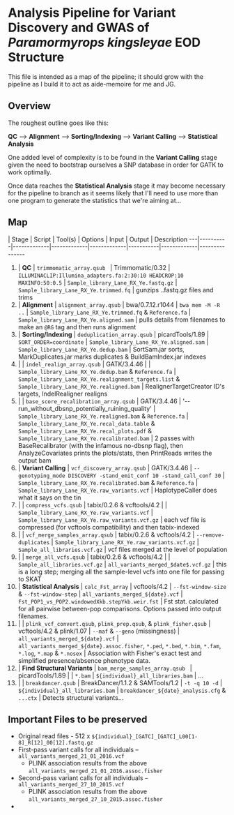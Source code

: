 # Analysis Pipeline for Variant Discovery and GWAS of *Paramormyrops kingsleyae* EOD Structure

This file is intended as a map of the pipeline; it should grow with the pipeline as I build it to act as aide-memoire for me and JG.

## Overview

The roughest outline goes like this:

**QC** --> **Alignment** --> **Sorting/Indexing** --> **Variant Calling** --> **Statistical Analysis**

One added level of complexity is to be found in the **Variant Calling** stage given the need to bootstrap ourselves a SNP database in order for GATK to work optimally.

Once data reaches the **Statistical Analysis** stage it may become necessary for the pipeline to branch as it seems likely that I'll need to use more than one program to generate the statistics that we're aiming at...

## Map

   |  Stage   |   Script    |   Tool(s)   |   Options   |   Input   |   Output    |   Description
---|----------|-------------|-------------|-------------|-----------|-------------|---------------
1. | **QC** | `trimmomatic_array.qsub ` | Trimmomatic/0.32 | `ILLUMINACLIP:Illumina_adapters.fa:2:30:10 HEADCROP:10 MAXINFO:50:0.5` | `Sample_library_Lane_RX_Ye.fastq.gz` | `Sample_library_Lane_RX_Ye.trimmed.fq` | gunzips ..fastq.gz files and trims
2. | **Alignment** | `alignment_array.qsub` | bwa/0.7.12.r1044 | `bwa mem -M -R ..` | `Sample_library_Lane_RX_Ye.trimmed.fq` & `Reference.fa` | `Sample_library_Lane_RX_Ye.aligned.sam` | pulls details from filenames to make an `@RG` tag and then runs alignment
3. | **Sorting/Indexing** | `deduplication_array.qsub` | picardTools/1.89 | `SORT_ORDER=coordinate` | `Sample_library_Lane_RX_Ye.aligned.sam` | `Sample_library_Lane_RX_Ye.dedup.bam` | SortSam.jar sorts, MarkDuplicates.jar marks duplicates & BuildBamIndex.jar indexes
4. | | `indel_realign_array.qsub` | GATK/3.4.46 | | `Sample_library_Lane_RX_Ye.dedup.bam` & `Reference.fa` | `Sample_library_Lane_RX_Ye.realignment_targets.list` & `Sample_library_Lane_RX_Ye.realigned.bam` | RealignerTargetCreator ID's targets, IndelRealigner realigns
5. | | `base_score_recalibration_array.qsub` | GATK/3.4.46 | '--run_without_dbsnp_potentially_ruining_quality' | `Sample_library_Lane_RX_Ye.realigned.bam` & `Reference.fa` | `Sample_library_Lane_RX_Ye.recal_data.table` & `Sample_library_Lane_RX_Ye.recal_plots.pdf` & `Sample_library_Lane_RX_Ye.recalibrated.bam` | 2 passes with BaseRecalibrator (with the infamous no-dbsnp flag), then AnalyzeCovariates prints the plots/stats, then PrintReads writes the output bam
6. | **Variant Calling** | `vcf_discovery_array.qsub` | GATK/3.4.46 | `--genotyping_mode DISCOVERY -stand_emit_conf 10 -stand_call_conf 30` | `Sample_library_Lane_RX_Ye.recalibrated.bam` & `Reference.fa` | `Sample_library_Lane_RX_Ye.raw_variants.vcf` | HaplotypeCaller does what it says on the tin
7. | | `compress_vcfs.qsub` | tabix/0.2.6 & vcftools/4.2 | | `Sample_library_Lane_RX_Ye.raw_variants.vcf` | `Sample_library_Lane_RX_Ye.raw_variants.vcf.gz` | each vcf file is compressed (for vcftools compatibility) and then tabix-indexed
8. | | `vcf_merge_samples_array.qsub` | tabix/0.2.6 & vcftools/4.2 | `--remove-duplicates` | `Sample_library_Lane_RX_Ye.raw_variants.vcf.gz` | `Sample_all_libraries.vcf.gz` | vcf files merged at the level of population
9. | | `merge_all_vcfs.qsub` | tabix/0.2.6 & vcftools/4.2 | | `Sample_all_libraries.vcf.gz` | `all_variants_merged_$date$.vcf.gz` | this is a long step; merging all the sample-level vcfs into one file for passing to SKAT
10. | **Statistical Analysis** | `calc_Fst_array` | vcftools/4.2 | `--fst-window-size` & `--fst-window-step` | `all_variants_merged_${date}.vcf` | `Fst_POP1_vs_POP2.windowedXkb.stepYkb.weir.fst` | Fst stat. calculated for all pairwise between-pop comparisons. Options passed into output filenames.
11. | | `plink_vcf_convert.qsub`, `plink_prep.qsub`, & `plink_fisher.qsub` | vcftools/4.2 & plink/1.07 | `--maf` & `--geno` (missingness) | `all_variants_merged_${date}.vcf` | `all_variants_merged_${date}.assoc.fisher`, `*.ped`, `*.bed`, `*.bim`, `*.fam`, `*.log`, `*.map` & `*.nosex` | Association with Fisher's exact test and simplified presence/absence phenotype data.
12. | **Find Structural Variants** | `bam_merge_samples_array.qsub ` | picardTools/1.89 | | `*.bam` | `${individual}_all_libraries.bam` | ...
13. | | `breakdancer.qsub` | BreakDancer/1.1.2 & SAMTools/1.2 | `-t -q 10 -d` | `${individual}_all_libraries.bam` | `breakdancer_${date}_analysis.cfg` & `...ctx` | Detects structural variants...


## Important Files to be preserved

  - Original read files - 512 x `${individual}_[GATC]_[GATC]_L00[1-8]_R[12]_00[12].fastq.gz`
  - First-pass variant calls for all individuals – `all_variants_merged_21_01_2016.vcf`
    - PLINK association results from the above `all_variants_merged_21_01_2016.assoc.fisher`
  - Second-pass variant calls for all individuals – `all_variants_merged_27_10_2015.vcf`
    - PLINK association results from the above `all_variants_merged_27_10_2015.assoc.fisher`
  - 
